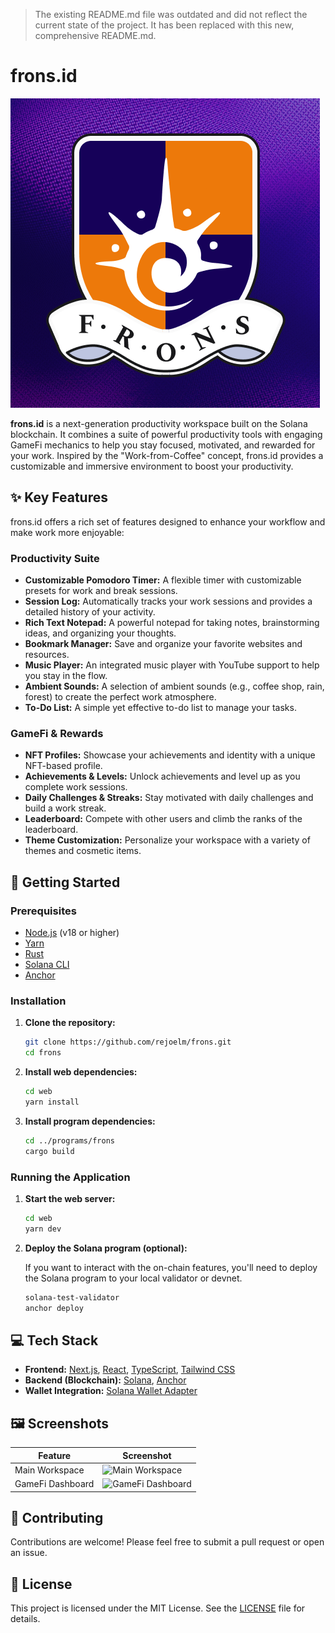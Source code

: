 > The existing README.md file was outdated and did not reflect the current state of the project. It has been replaced with this new, comprehensive README.md.

# frons.id

![frons.id Logo](web/public/frons-logo.png)

**frons.id** is a next-generation productivity workspace built on the Solana blockchain. It combines a suite of powerful productivity tools with engaging GameFi mechanics to help you stay focused, motivated, and rewarded for your work. Inspired by the "Work-from-Coffee" concept, frons.id provides a customizable and immersive environment to boost your productivity.


## ✨ Key Features

frons.id offers a rich set of features designed to enhance your workflow and make work more enjoyable:

###  Productivity Suite

*   **Customizable Pomodoro Timer:** A flexible timer with customizable presets for work and break sessions.
*   **Session Log:** Automatically tracks your work sessions and provides a detailed history of your activity.
*   **Rich Text Notepad:** A powerful notepad for taking notes, brainstorming ideas, and organizing your thoughts.
*   **Bookmark Manager:** Save and organize your favorite websites and resources.
*   **Music Player:** An integrated music player with YouTube support to help you stay in the flow.
*   **Ambient Sounds:** A selection of ambient sounds (e.g., coffee shop, rain, forest) to create the perfect work atmosphere.
*   **To-Do List:** A simple yet effective to-do list to manage your tasks.

### GameFi & Rewards

*   **NFT Profiles:** Showcase your achievements and identity with a unique NFT-based profile.
*   **Achievements & Levels:** Unlock achievements and level up as you complete work sessions.
*   **Daily Challenges & Streaks:** Stay motivated with daily challenges and build a work streak.
*   **Leaderboard:** Compete with other users and climb the ranks of the leaderboard.
*   **Theme Customization:** Personalize your workspace with a variety of themes and cosmetic items.


## 🚀 Getting Started

### Prerequisites

*   [Node.js](https://nodejs.org/en/) (v18 or higher)
*   [Yarn](https://yarnpkg.com/)
*   [Rust](https://www.rust-lang.org/)
*   [Solana CLI](https://docs.solana.com/cli/install-solana-cli-tools)
*   [Anchor](https://www.anchor-lang.com/)

### Installation

1.  **Clone the repository:**

    ```bash
    git clone https://github.com/rejoelm/frons.git
    cd frons
    ```

2.  **Install web dependencies:**

    ```bash
    cd web
    yarn install
    ```

3.  **Install program dependencies:**

    ```bash
    cd ../programs/frons
    cargo build
    ```

### Running the Application

1.  **Start the web server:**

    ```bash
    cd web
    yarn dev
    ```

2.  **Deploy the Solana program (optional):**

    If you want to interact with the on-chain features, you'll need to deploy the Solana program to your local validator or devnet.

    ```bash
    solana-test-validator
    anchor deploy
    ```

## 💻 Tech Stack

*   **Frontend:** [Next.js](https://nextjs.org/), [React](https://reactjs.org/), [TypeScript](https://www.typescriptlang.org/), [Tailwind CSS](https://tailwindcss.com/)
*   **Backend (Blockchain):** [Solana](https://solana.com/), [Anchor](https://www.anchor-lang.com/)
*   **Wallet Integration:** [Solana Wallet Adapter](https://github.com/solana-labs/wallet-adapter)

## 🖼️ Screenshots

| Feature | Screenshot |
| --- | --- |
| Main Workspace | ![Main Workspace](frons_ultra_modern.webp) |
| GameFi Dashboard | ![GameFi Dashboard](gamefi_dashboard.webp) |


## 🤝 Contributing

Contributions are welcome! Please feel free to submit a pull request or open an issue.

## 📄 License

This project is licensed under the MIT License. See the [LICENSE](LICENSE) file for details.

